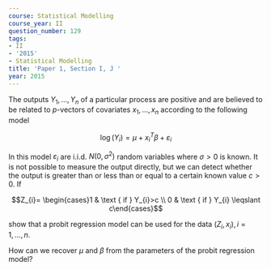 ```yaml
---
course: Statistical Modelling
course_year: II
question_number: 129
tags:
- II
- '2015'
- Statistical Modelling
title: 'Paper 1, Section I, J '
year: 2015
---
```




The outputs $Y_{1}, \ldots, Y_{n}$ of a particular process are positive and are believed to be related to $p$-vectors of covariates $x_{1}, \ldots, x_{n}$ according to the following model

$$\log \left(Y_{i}\right)=\mu+x_{i}^{T} \beta+\varepsilon_{i}$$

In this model $\varepsilon_{i}$ are i.i.d. $N\left(0, \sigma^{2}\right)$ random variables where $\sigma>0$ is known. It is not possible to measure the output directly, but we can detect whether the output is greater than or less than or equal to a certain known value $c>0$. If

$$Z_{i}= \begin{cases}1 & \text { if } Y_{i}>c \\ 0 & \text { if } Y_{i} \leqslant c\end{cases}$$

show that a probit regression model can be used for the data $\left(Z_{i}, x_{i}\right), i=1, \ldots, n$.

How can we recover $\mu$ and $\beta$ from the parameters of the probit regression model?